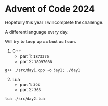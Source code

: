 # Advent of Code 2024

Hopefully this year I will complete the challenge.


A different language every day. 


Will try to keep up as best as I can. 

1. C++
    - part 1: `1873376`
    - part 2: `18997088`
```
g++ ./src/day1.cpp -o day1; ./day1
```
2. Lua
    - part 1: `306`
    - part 2: `366`
```
lua ./src/day2.lua
```